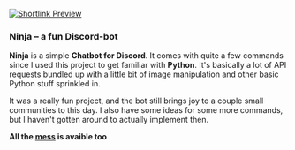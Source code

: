[![Shortlink Preview](assets/img/ninja.jpg)](https://github.com/unseen-ninja/discord-ninja)

### Ninja – a fun Discord-bot

**Ninja** is a simple **Chatbot for Discord**. It comes with quite a few commands since I used this project to get familiar with **Python**. It's basically a lot of API requests bundled up with a little bit of image manipulation and other basic Python stuff sprinkled in.

It was a really fun project, and the bot still brings joy to a couple small communities to this day. I also have some ideas for some more commands, but I haven't gotten around to actually implement then.

**All the [mess](https://github.com/unseen-ninja/discord-ninja) is avaible too**